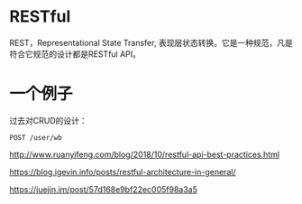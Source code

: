 # RESTful
REST，Representational State Transfer, 表现层状态转换。它是一种规范，凡是符合它规范的设计都是RESTful API。

# 一个例子
过去对CRUD的设计：
```
POST /user/wb
```

http://www.ruanyifeng.com/blog/2018/10/restful-api-best-practices.html

https://blog.igevin.info/posts/restful-architecture-in-general/

https://juejin.im/post/57d168e9bf22ec005f98a3a5